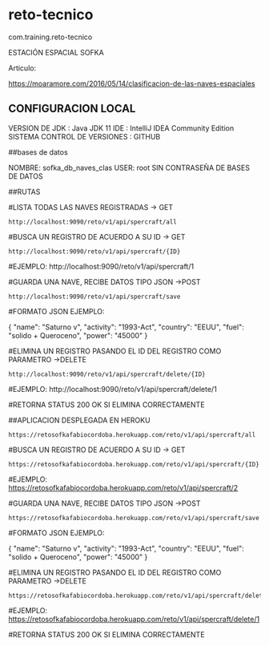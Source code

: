 # reto-tecnico
com.training.reto-tecnico

ESTACIÓN ESPACIAL SOFKA

Articulo:

https://moaramore.com/2016/05/14/clasificacion-de-las-naves-espaciales


## CONFIGURACION LOCAL

VERSION DE JDK               : Java JDK 11
IDE                          : IntelliJ IDEA Community Edition
SISTEMA CONTROL DE VERSIONES : GITHUB 

##bases de datos

NOMBRE: sofka_db_naves_clas
USER: root
SIN CONTRASEÑA DE BASES DE DATOS

##RUTAS

#LISTA TODAS LAS NAVES REGISTRADAS -> GET

	http://localhost:9090/reto/v1/api/spercraft/all

#BUSCA UN REGISTRO DE ACUERDO A SU ID -> GET

	http://localhost:9090/reto/v1/api/spercraft/{ID}
#EJEMPLO:
	http://localhost:9090/reto/v1/api/spercraft/1

#GUARDA UNA NAVE, RECIBE DATOS TIPO JSON ->POST

	http://localhost:9090/reto/v1/api/spercraft/save

#FORMATO JSON EJEMPLO:

{
    "name": "Saturno v",
    "activity": "1993-Act",
    "country": "EEUU",
    "fuel": "solido + Queroceno",
    "power": "45000"
}

#ELIMINA UN REGISTRO PASANDO EL ID DEL REGISTRO COMO PARAMETRO  ->DELETE

	http://localhost:9090/reto/v1/api/spercraft/delete/{ID}
#EJEMPLO:
	http://localhost:9090/reto/v1/api/spercraft/delete/1

#RETORNA STATUS 200 OK SI ELIMINA CORRECTAMENTE

##APLICACION DESPLEGADA EN HEROKU

	https://retosofkafabiocordoba.herokuapp.com/reto/v1/api/spercraft/all

#BUSCA UN REGISTRO DE ACUERDO A SU ID -> GET

	https://retosofkafabiocordoba.herokuapp.com/reto/v1/api/spercraft/{ID}
#EJEMPLO:
	https://retosofkafabiocordoba.herokuapp.com/reto/v1/api/spercraft/2

#GUARDA UNA NAVE, RECIBE DATOS TIPO JSON ->POST

	https://retosofkafabiocordoba.herokuapp.com/reto/v1/api/spercraft/save

#FORMATO JSON EJEMPLO:

{
    "name": "Saturno v",
    "activity": "1993-Act",
    "country": "EEUU",
    "fuel": "solido + Queroceno",
    "power": "45000"
}

#ELIMINA UN REGISTRO PASANDO EL ID DEL REGISTRO COMO PARAMETRO  ->DELETE

	https://retosofkafabiocordoba.herokuapp.com/reto/v1/api/spercraft/delete/{ID}
#EJEMPLO:
	https://retosofkafabiocordoba.herokuapp.com/reto/v1/api/spercraft/delete/1

#RETORNA STATUS 200 OK SI ELIMINA CORRECTAMENTE